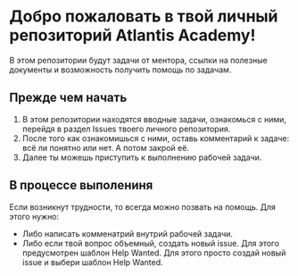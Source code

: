 # Добро пожаловать в твой личный репозиторий Atlantis Academy! 

В этом репозитории будут задачи от ментора, ссылки на полезные документы и возможность получить помощь по задачам. 

## Прежде чем начать

1. В этом репозитории находятся вводные задачи, ознакомься с ними, перейдя в раздел Issues твоего личного репозитория.
2. После того как ознакомишься с ними, оставь комментарий к задаче: всё ли понятно или нет. А потом закрой её.
3. Далее ты можешь приступить к выполнению рабочей задачи. 


## В процессе выполениня 

Если возникнут трудности, то всегда можно позвать на помощь. Для этого нужно: 

- Либо написать комменатрий внутрий рабочей задачи.
- Либо если твой вопрос объемный, создать новый issue. Для этого предусмотрен шаблон Help Wanted. Для этого просто создай новый issue и выбери шаблон Help Wanted.
